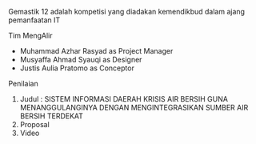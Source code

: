Gemastik 12 adalah kompetisi yang diadakan kemendikbud dalam ajang pemanfaatan IT

Tim MengAlir
- Muhammad Azhar Rasyad as Project Manager
- Musyaffa Ahmad Syauqi as Designer
- Justis Aulia Pratomo as Conceptor

Penilaian
1. Judul : SISTEM INFORMASI DAERAH KRISIS AIR BERSIH GUNA MENANGGULANGINYA DENGAN MENGINTEGRASIKAN SUMBER AIR BERSIH TERDEKAT
2. Proposal
3. Video

